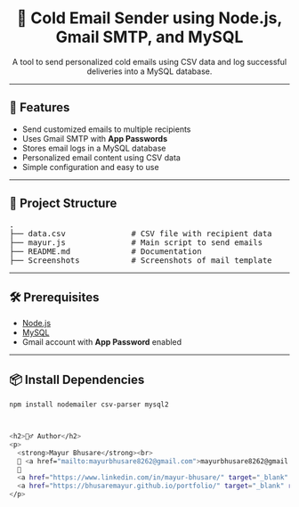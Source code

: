 <h1 align="center">📧 Cold Email Sender using Node.js, Gmail SMTP, and MySQL</h1>

<p align="center">A tool to send personalized cold emails using CSV data and log successful deliveries into a MySQL database.</p>

---

## 🔧 Features

<ul>
  <li>Send customized emails to multiple recipients</li>
  <li>Uses Gmail SMTP with <strong>App Passwords</strong></li>
  <li>Stores email logs in a MySQL database</li>
  <li>Personalized email content using CSV data</li>
  <li>Simple configuration and easy to use</li>
</ul>

---

## 📁 Project Structure

<pre>
.
├── data.csv              # CSV file with recipient data
├── mayur.js              # Main script to send emails
├── README.md             # Documentation
├── Screenshots           # Screenshots of mail template
</pre>

---

## 🛠️ Prerequisites

<ul>
  <li><a href="https://nodejs.org/">Node.js</a></li>
  <li><a href="https://www.mysql.com/">MySQL</a></li>
  <li>Gmail account with <strong>App Password</strong> enabled</li>
</ul>

---

## 📦 Install Dependencies

```bash
npm install nodemailer csv-parser mysql2



<h2>🙋‍♂️ Author</h2>
<p>
  <strong>Mayur Bhusare</strong><br>
  📧 <a href="mailto:mayurbhusare8262@gmail.com">mayurbhusare8262@gmail.com</a><br>
  🔗 
  <a href="https://www.linkedin.com/in/mayur-bhusare/" target="_blank" rel="noopener noreferrer">LinkedIn</a> | 
  <a href="https://bhusaremayur.github.io/portfolio/" target="_blank" rel="noopener noreferrer">Portfolio</a>
</p>
